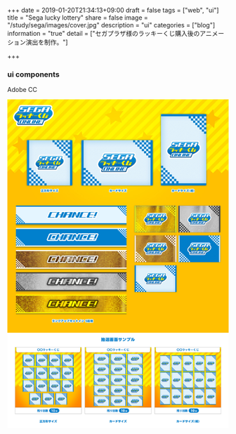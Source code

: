 +++
date = 2019-01-20T21:34:13+09:00
draft = false
tags = ["web", "ui"]
title = "Sega lucky lottery"
share = false
image = "/study/sega/images/cover.jpg"
description = "ui"
categories = ["blog"]
information = "true"
detail = ["セガプラザ様のラッキーくじ購入後のアニメーション演出を制作。"]

+++

### ui components

Adobe CC

![](images/sega_00.jpg)
